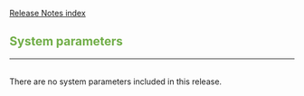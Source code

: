 [Release Notes index](README.md) 

## <span style="color:#70ad47">System parameters</span> <br>

______
<br>
There are no system parameters included in this release.

